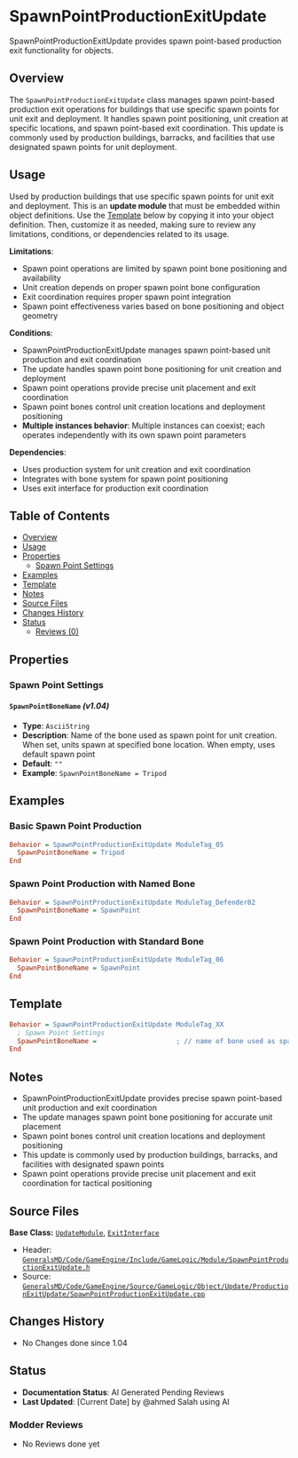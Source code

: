 # SpawnPointProductionExitUpdate

SpawnPointProductionExitUpdate provides spawn point-based production exit functionality for objects.

## Overview

The `SpawnPointProductionExitUpdate` class manages spawn point-based production exit operations for buildings that use specific spawn points for unit exit and deployment. It handles spawn point positioning, unit creation at specific locations, and spawn point-based exit coordination. This update is commonly used by production buildings, barracks, and facilities that use designated spawn points for unit deployment.

## Usage

Used by production buildings that use specific spawn points for unit exit and deployment. This is an **update module** that must be embedded within object definitions. Use the [Template](#template) below by copying it into your object definition. Then, customize it as needed, making sure to review any limitations, conditions, or dependencies related to its usage.

**Limitations**:
- Spawn point operations are limited by spawn point bone positioning and availability
- Unit creation depends on proper spawn point bone configuration
- Exit coordination requires proper spawn point integration
- Spawn point effectiveness varies based on bone positioning and object geometry

**Conditions**:
- SpawnPointProductionExitUpdate manages spawn point-based unit production and exit coordination
- The update handles spawn point bone positioning for unit creation and deployment
- Spawn point operations provide precise unit placement and exit coordination
- Spawn point bones control unit creation locations and deployment positioning
- **Multiple instances behavior**: Multiple instances can coexist; each operates independently with its own spawn point parameters

**Dependencies**:
- Uses production system for unit creation and exit coordination
- Integrates with bone system for spawn point positioning
- Uses exit interface for production exit coordination

## Table of Contents

- [Overview](#overview)
- [Usage](#usage)
- [Properties](#properties)
  - [Spawn Point Settings](#spawn-point-settings)
- [Examples](#examples)
- [Template](#template)
- [Notes](#notes)
- [Source Files](#source-files)
- [Changes History](#changes-history)
- [Status](#status)
  - [Reviews (0)](#modder-reviews)

## Properties

### Spawn Point Settings

#### `SpawnPointBoneName` *(v1.04)*
- **Type**: `AsciiString`
- **Description**: Name of the bone used as spawn point for unit creation. When set, units spawn at specified bone location. When empty, uses default spawn point
- **Default**: `""`
- **Example**: `SpawnPointBoneName = Tripod`

## Examples

### Basic Spawn Point Production
```ini
Behavior = SpawnPointProductionExitUpdate ModuleTag_05
  SpawnPointBoneName = Tripod
End
```

### Spawn Point Production with Named Bone
```ini
Behavior = SpawnPointProductionExitUpdate ModuleTag_Defender02
  SpawnPointBoneName = SpawnPoint
End
```

### Spawn Point Production with Standard Bone
```ini
Behavior = SpawnPointProductionExitUpdate ModuleTag_06
  SpawnPointBoneName = SpawnPoint
End
```

## Template

```ini
Behavior = SpawnPointProductionExitUpdate ModuleTag_XX
  ; Spawn Point Settings
  SpawnPointBoneName =                    ; // name of bone used as spawn point *(v1.04)*
End
```

## Notes

- SpawnPointProductionExitUpdate provides precise spawn point-based unit production and exit coordination
- The update manages spawn point bone positioning for accurate unit placement
- Spawn point bones control unit creation locations and deployment positioning
- This update is commonly used by production buildings, barracks, and facilities with designated spawn points
- Spawn point operations provide precise unit placement and exit coordination for tactical positioning

## Source Files

**Base Class:** [`UpdateModule`](../../GeneralsMD/Code/GameEngine/Include/GameLogic/Module/UpdateModule.h), [`ExitInterface`](../../GeneralsMD/Code/GameEngine/Include/GameLogic/Module/SpawnPointProductionExitUpdate.h)

- Header: [`GeneralsMD/Code/GameEngine/Include/GameLogic/Module/SpawnPointProductionExitUpdate.h`](../../GeneralsMD/Code/GameEngine/Include/GameLogic/Module/SpawnPointProductionExitUpdate.h)
- Source: [`GeneralsMD/Code/GameEngine/Source/GameLogic/Object/Update/ProductionExitUpdate/SpawnPointProductionExitUpdate.cpp`](../../GeneralsMD/Code/GameEngine/Source/GameLogic/Object/Update/ProductionExitUpdate/SpawnPointProductionExitUpdate.cpp)

## Changes History

- No Changes done since 1.04

## Status

- **Documentation Status**: AI Generated Pending Reviews 
- **Last Updated**: [Current Date] by @ahmed Salah using AI

### Modder Reviews 
- No Reviews done yet